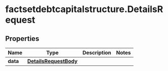 # factsetdebtcapitalstructure.DetailsRequest

## Properties

Name | Type | Description | Notes
------------ | ------------- | ------------- | -------------
**data** | [**DetailsRequestBody**](DetailsRequestBody.md) |  | 


